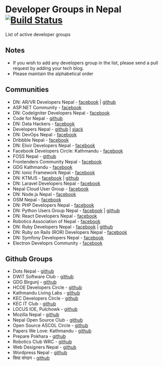 # Developer Groups in Nepal [![Build Status](https://travis-ci.org/developers-nepal/groups.svg?branch=master)](https://travis-ci.org/developers-nepal/groups)
List of active developer groups

Notes
---------
- If you wish to add any developers group in the list, please send a pull request by adding your tech blog.
- Please maintain the alphabetical order

Communities
---------
* DN: AR/VR Developers Nepal - [facebook](https://www.facebook.com/groups/vrnepal/) | [github](https://github.com/vrnepal)
* ASP.NET Community - [facebook](https://www.facebook.com/groups/alokgo/)
* DN: CodeIgniter Developers Nepal - [facebook](https://www.facebook.com/groups/codeigniter.nepal/)
* Code for Nepal - [github](https://github.com/code4nepal)
* DN: Data Hackers - [facebook](https://www.facebook.com/groups/1621687984734559/)
* Developers Nepal - [github](https://github.com/developers-nepal) | [slack](http://developersnepal.herokuapp.com)
* DN: DevOps Nepal - [facebook](https://www.facebook.com/groups/devops.nepal/)
* Dribbble Nepal - [facebook](https://www.facebook.com/groups/1617837981805541/)
* DN: Elixir Developers Nepal - [facebook](https://www.facebook.com/groups/elixir.nepal/)
* Facebook Developers Circle: Kathmandu - [facebook](https://www.facebook.com/groups/DevCKathmandu/)
* FOSS Nepal - [github](https://github.com/foss-np)
* Frontenders Community Nepal - [facebook](https://www.facebook.com/groups/frontenderscommnunitynepal/)
* GDG Kathmandu - [facebook](https://www.facebook.com/groups/gdgktm/)
* DN: Ionic Framework Nepal - [facebook](https://www.facebook.com/groups/1662197017373864/)
* DN: KTMJS - [facebook](https://www.facebook.com/groups/443642025803350/) | [github](https://github.com/developers-nepal/ktmjs)
* DN: Laravel Developers Nepal - [facebook](https://www.facebook.com/groups/laravel.nepal/)
* Nepal Cloud User Group - [facebook](https://www.facebook.com/groups/669137383201210/)
* DN: Node.js Nepal - [facebook](https://www.facebook.com/groups/nodejsnepal/)
* OSM Nepal - [facebook](https://www.facebook.com/groups/mapkathmandu/)
* DN: PHP Developers Nepal - [facebook](https://www.facebook.com/groups/109070762572263/)
* DN: Python Users Group Nepal - [facebook](https://www.facebook.com/groups/pythonnepal/) | [github](https://github.com/PythonNepal)
* DN: React Developers Nepal - [facebook](https://www.facebook.com/groups/354877791514518/)
* Robotics Association of Nepal - [facebook](https://www.facebook.com/groups/nepal.ran)
* DN: Ruby Developers Nepal - [facebook](https://www.facebook.com/groups/rubydevelopersnepal/) | [github](https://github.com/RubyNepal)
* DN: Ruby on Rails (ROR) Developers Nepal - [facebook](https://www.facebook.com/groups/nepaleserordeveloper/)
* DN: Symfony Developers Nepal - [facebook](https://www.facebook.com/groups/symfony2nepal/)
* Electron Developrs Community - [facebook](https://www.facebook.com/groups/1574180302885396/)

Github Groups
---------
* Dots Nepal - [github](https://github.com/dotnepal/)
* DWIT Software Club - [github](https://github.com/softwareclub)
* GDG Birgunj - [github](https://github.com/gdgbirgunj)
* HCOE Developers Circle - [github](https://github.com/hcoedevcircle)
* Kathmandu Living Labs - [github](https://github.com/KathmanduLivingLabs) 
* KEC Developers Circle - [github](https://github.com/kec-developers-circle)
* KEC IT Club - [github](https://github.com/kec-it-club)
* LOCUS IOE, Pulchowk - [github](https://github.com/locus-ioe)
* Mozilla Nepal - [github](https://github.com/moz-np)
* Nepal Open Source Club - [github](https://github.com/openosk)
* Open Source ASCOL Circle - [github](https://github.com/OSAC)
* Papers We Love: Kathmandu - [github](https://github.com/papers-we-love/kathmandu)
* Prepare Pokhara - [github](https://github.com/PreparePokhara)
* Robotics Club WRC - [github](https://github.com/wrcrobo)
* Web Designers Nepal - [github](https://github.com/webdesignersnepal)
* Wordpress Nepal - [github](https://github.com/wpnepal)
* सिया संगठन - [github](https://github.com/SiyaOrg)
